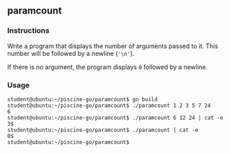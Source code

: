 ## paramcount

### Instructions

Write a program that displays the number of arguments passed to it. This number will be followed by
a newline (`'\n'`).

If there is no argument, the program displays `0` followed by a newline.

### Usage

```console
student@ubuntu:~/piscine-go/paramcount$ go build
student@ubuntu:~/piscine-go/paramcount$ ./paramcount 1 2 3 5 7 24
6
student@ubuntu:~/piscine-go/paramcount$ ./paramcount 6 12 24 | cat -e
3$
student@ubuntu:~/piscine-go/paramcount$ ./paramcount | cat -e
0$
student@ubuntu:~/piscine-go/paramcount$
```
